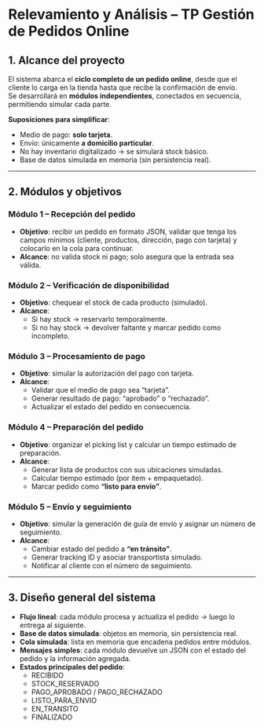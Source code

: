 
# Relevamiento y Análisis – TP Gestión de Pedidos Online

## 1. Alcance del proyecto
El sistema abarca el **ciclo completo de un pedido online**, desde que el cliente lo carga en la tienda hasta que recibe la confirmación de envío.  
Se desarrollará en **módulos independientes**, conectados en secuencia, permitiendo simular cada parte.  

**Suposiciones para simplificar**:
- Medio de pago: **solo tarjeta**.  
- Envío: únicamente **a domicilio particular**.  
- No hay inventario digitalizado → se simulará stock básico.  
- Base de datos simulada en memoria (sin persistencia real).  

---

## 2. Módulos y objetivos

### Módulo 1 – Recepción del pedido
- **Objetivo**: recibir un pedido en formato JSON, validar que tenga los campos mínimos (cliente, productos, dirección, pago con tarjeta) y colocarlo en la cola para continuar.  
- **Alcance**: no valida stock ni pago; solo asegura que la entrada sea válida.  

### Módulo 2 – Verificación de disponibilidad
- **Objetivo**: chequear el stock de cada producto (simulado).  
- **Alcance**:  
  - Si hay stock → reservarlo temporalmente.  
  - Si no hay stock → devolver faltante y marcar pedido como incompleto.  

### Módulo 3 – Procesamiento de pago
- **Objetivo**: simular la autorización del pago con tarjeta.  
- **Alcance**:  
  - Validar que el medio de pago sea “tarjeta”.  
  - Generar resultado de pago: “aprobado” o “rechazado”.  
  - Actualizar el estado del pedido en consecuencia.  

### Módulo 4 – Preparación del pedido
- **Objetivo**: organizar el picking list y calcular un tiempo estimado de preparación.  
- **Alcance**:  
  - Generar lista de productos con sus ubicaciones simuladas.  
  - Calcular tiempo estimado (por ítem + empaquetado).  
  - Marcar pedido como **“listo para envío”**.  

### Módulo 5 – Envío y seguimiento
- **Objetivo**: simular la generación de guía de envío y asignar un número de seguimiento.  
- **Alcance**:  
  - Cambiar estado del pedido a **“en tránsito”**.  
  - Generar tracking ID y asociar transportista simulado.  
  - Notificar al cliente con el número de seguimiento.  

---

## 3. Diseño general del sistema
- **Flujo lineal**: cada módulo procesa y actualiza el pedido → luego lo entrega al siguiente.  
- **Base de datos simulada**: objetos en memoria, sin persistencia real.  
- **Cola simulada**: lista en memoria que encadena pedidos entre módulos.  
- **Mensajes simples**: cada módulo devuelve un JSON con el estado del pedido y la información agregada.  
- **Estados principales del pedido**:  
  - RECIBIDO  
  - STOCK_RESERVADO  
  - PAGO_APROBADO / PAGO_RECHAZADO  
  - LISTO_PARA_ENVIO  
  - EN_TRANSITO  
  - FINALIZADO  
